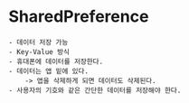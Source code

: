 # SharedPreference
    - 데이터 저장 가능
    - Key-Value 방식
    - 휴대폰에 데이터를 저장한다.
    - 데이터는 앱 밑에 있다.
        -> 앱을 삭제하게 되면 데이터도 삭제된다.
    - 사용자의 기호와 같은 간단한 데이터를 저장해야 한다.